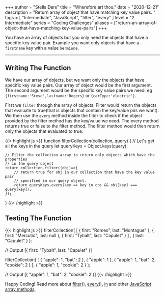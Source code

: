 +++
author = "Stella Dare"
title = "Wherefore art thou."
date = "2020-12-21"
description = "Return array of object that have matching key value pairs. "
tags = [
    "Intermediate",
    "JavaScript",
    "filter",
    "every"
]
level = "2. Intermediate"
series = "Coding Challenges"
aliases = ["return-an-array-of-object-that-have-matching-key-value-pairs"]
+++

You have an array of objects but you only need the objects that have a specific key value pair. Example you want only objects that have a `firstname` key with a value `hermione`. 

<!--more-->

---
## Writing The Function
We have our array of objects, but we want only the objects that have specific key value pairs. Our array of object would be the first argument. The second argument would be the specific key value pairs we need. eg `{firstname:'Steve',lastname:'Rogers}` or `{carType:'electric'}`.  

First we `filter` through the array of objects. Filter would return the objects that evaluate to true(that is objects that contain the key/value pirs we want). We then use the `every` method inside the filter to check if the object provided by the filter method has the key/value we need. The every method returns true or false to the filter method. The filter method would then return only the objects that evaluated to true.


{{< highlight js >}}
function filterCollection(collection, query) {
    // Let's get all the keys in the query
    let queryKeys = Object.keys(query);

    // Filter the collection array to return only objects which have the properties 
    // in the query object
    return collection.filter((obj)=>{
        // return true for obj in our collection that have the key value pair
        // specified in our query object.
        return queryKeys.every(key => key in obj && obj[key] === query[key]);
    });
}
{{< /highlight >}}

## Testing The Function
{{< highlight js >}}
filterCollection(
    [
        { first: "Romeo", last: "Montague" }, { first: "Mercutio", last: null }, { first: "Tybalt", last: "Capulet" }
    ] ,
    { last: "Capulet" }
 );

// Output
[{ first: "Tybalt", last: "Capulet" }]


filterCollection(
    [
        { "apple": 1, "bat": 2 }, { "apple": 1 }, { "apple": 1, "bat": 2, "cookie": 2 }
    ], 
    { "apple": 1, "cookie": 2 }
);

// Output
[{ "apple": 1, "bat": 2, "cookie": 2 }]
{{< /highlight >}}

Happy Coding! Read more about [filter()](https://www.w3schools.com/jsref/jsref_filter.asp), [every()](https://www.w3schools.com/jsref/jsref_every.asp), [in](https://developer.mozilla.org/en-US/docs/Web/JavaScript/Reference/Operators/in) and other [JavaScript array methods](https://www.w3schools.com/jsref/jsref_obj_array.asp).